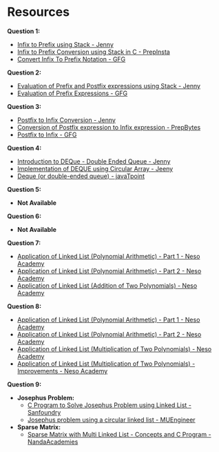 # Resources

**Question 1:**
- [Infix to Prefix using Stack - Jenny](https://youtu.be/8QxlrRws9OI?feature=shared)
- [Infix to Prefix Conversion using Stack in C - PrepInsta](https://prepinsta.com/data-structures/infix-to-prefix-conversion/)
- [Convert Infix To Prefix Notation - GFG](https://www.geeksforgeeks.org/convert-infix-prefix-notation/)

**Question 2:**
- [Evaluation of Prefix and Postfix expressions using Stack - Jenny](https://youtu.be/o6vj5l_W2h8?feature=shared)
- [Evaluation of Prefix Expressions - GFG](https://www.geeksforgeeks.org/evaluation-prefix-expressions/)

**Question 3:**
- [Postfix to Infix Conversion - Jenny](https://youtu.be/1zqgyoZzda4?feature=shared)
- [Conversion of Postfix expression to Infix expression - PrepBytes](https://www.prepbytes.com/blog/stacks/conversion-of-postfix-expression-to-infix-expression/)
- [Postfix to Infix - GFG](https://www.geeksforgeeks.org/postfix-to-infix/)

**Question 4:**
- [Introduction to DEQue - Double Ended Queue - Jenny](https://youtu.be/pqg0SOPRlJ4?feature=shared)
- [Implementation of DEQUE using Circular Array - Jeeny](https://youtu.be/WJres9mgiAk?feature=shared)
- [Deque (or double-ended queue) - javaTpoint](https://www.javatpoint.com/ds-deque)

**Question 5:**
- **Not Available**

**Question 6:**
- **Not Available**

**Question 7:**
- [Application of Linked List (Polynomial Arithmetic) - Part 1 - Neso Academy](https://youtu.be/eppL94aNwBI?feature=shared)
- [Application of Linked List (Polynomial Arithmetic) - Part 2 - Neso Academy](https://youtu.be/YrwAuv0n1Wk?feature=shared)
- [Application of Linked List (Addition of Two Polynomials) - Neso Academy](https://youtu.be/cFHZ-a87Vp4?feature=shared)

**Question 8:**
- [Application of Linked List (Polynomial Arithmetic) - Part 1 - Neso Academy](https://youtu.be/eppL94aNwBI?feature=shared)
- [Application of Linked List (Polynomial Arithmetic) - Part 2 - Neso Academy](https://youtu.be/YrwAuv0n1Wk?feature=shared)
- [Application of Linked List (Multiplication of Two Polynomials) - Neso Academy](https://youtu.be/_XjzQzZY2gg?feature=shared)
- [Application of Linked List (Multiplication of Two Polynomials) - Improvements - Neso Academy](https://youtu.be/bNWPciD7ogg?feature=shared)

**Question 9:**
- **Josephus Problem:**
    - [C Program to Solve Josephus Problem using Linked List - Sanfoundry](https://www.sanfoundry.com/c-program-solve-josephus-problem-using-linked-list/)
    - [Josephus problem using a circular linked list - MUEngineer](https://youtu.be/I07jmueEBsk?feature=shared)
- **Sparse Matrix:**
    - [Sparse Matrix with Multi Linked List - Concepts and C Program - NandaAcademies](https://youtu.be/ZXNblq3Tl-s?feature=shared)
